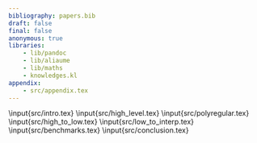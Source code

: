```yaml
---
bibliography: papers.bib
draft: false
final: false
anonymous: true
libraries:
    - lib/pandoc
    - lib/aliaume
    - lib/maths
    - knowledges.kl
appendix:
    - src/appendix.tex
---
```


\input{src/intro.tex}
\input{src/high_level.tex}
\input{src/polyregular.tex}
\input{src/high_to_low.tex}
\input{src/low_to_interp.tex}
\input{src/benchmarks.tex}
\input{src/conclusion.tex}
